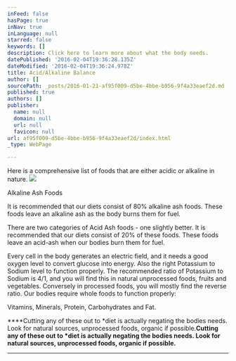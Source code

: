 ```yaml
---
inFeed: false
hasPage: true
inNav: true
inLanguage: null
starred: false
keywords: []
description: Click here to learn more about what the body needs.
datePublished: '2016-02-04T19:36:28.135Z'
dateModified: '2016-02-04T19:36:24.978Z'
title: Acid/Alkaline Balance
author: []
sourcePath: _posts/2016-01-21-af95f009-d5be-4bbe-b956-9f4a33eaef2d.md
published: true
authors: []
publisher:
  name: null
  domain: null
  url: null
  favicon: null
url: af95f009-d5be-4bbe-b956-9f4a33eaef2d/index.html
_type: WebPage

---
```

Here is a comprehensive list of foods that are either acidic or alkaline in nature.
![](https://the-grid-user-content.s3-us-west-2.amazonaws.com/c7e8662d-0665-4b04-a28e-4cca93d19e1f.png)

Alkaline Ash Foods

It is recommended that our diets consist of 80% alkaline ash foods.  These foods leave an alkaline ash as the body burns them for fuel.

There are two categories of Acid Ash foods - one slightly better.  It is recommended that our diets consist of 20% of these foods.  These foods leave an acid-ash when our bodies burn them for fuel.

Every cell in the body generates an electric field, and it needs a good oxygen level to convert glucose into energy.  Also the right Potassium to Sodium level to function properly.  The recommended ratio of Potassium to Sodium is 4/1, and you will find this in natural unprocessed foods, fruits and vegetables.  Conversely in processed foods, you will mostly find the reverse ratio.  Our bodies require whole foods to function properly:

Vitamins, Minerals, Protein, Carbohydrates and Fat.

****Cutting any of these out to \*diet is actually negating the bodies needs.  Look for natural sources, unprocessed foods, organic if possible.**Cutting any of these out to \*diet is actually negating the bodies needs.  Look for natural sources, unprocessed foods, organic if possible.**

****